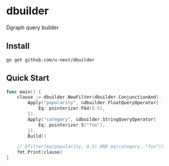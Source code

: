 # dbuilder

Dgraph query builder

## Install

```
go get github.com/u-next/dbuilder
```

## Quick Start

```go
func main() {
    clause := dbuilder.NewFilter(dbuilder.ConjunctionAnd).
		Apply("popularity", &dbuilder.FloatQueryOperator{
			Eq: pointerizer.F64(0.5),
		}).
		Apply("category", &dbuilder.StringQueryOperator{
			Eq: pointerizer.S("foo"),
		}).
		Build()

    // @filter(eq(popularity, 0.5) AND eq(category, "foo"))
    fmt.Print(clause)
}
```
